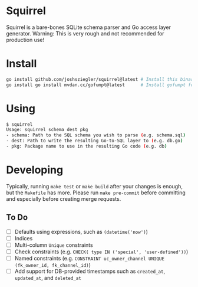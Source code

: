 # Squirrel

Squirrel is a bare-bones SQLite schema parser and Go access layer generator.
Warning: This is very rough and not recommended for production use!

# Install

```bash
go install github.com/joshsziegler/squirrel@latest # Install this binary
go install go install mvdan.cc/gofumpt@latest      # Install gofumpt for formatting output
```

# Using

```bash
$ squirrel
Usage: squirrel schema dest pkg
- schema: Path to the SQL schema you wish to parse (e.g. schema.sql)
- dest: Path to write the resulting Go-to-SQL layer to (e.g. db.go)
- pkg: Package name to use in the resulting Go code (e.g. db)
```

# Developing

Typically, running `make test` or `make build` after your changes is enough, but the `Makefile` has more.
Please run `make pre-commit` before committing and especially before creating merge requests.

## To Do

- [ ] Defaults using expressions, such as `(datetime('now')`)
- [ ] Indices
- [ ] Multi-column `Unique` constraints
- [ ] Check constraints (e.g. `CHECK( type IN ('special', 'user-defined'))`)
- [ ] Named constraints (e.g. `CONSTRAINT uc_owner_channel UNIQUE (fk_owner_id, fk_channel_id)`)
- [ ] Add support for DB-provided timestamps such as `created_at`, `updated_at`, and `deleted_at`
